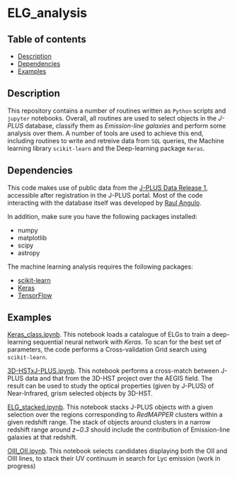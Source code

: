 # ELG_analysis

## Table of contents
* [Description](#description)
* [Dependencies](#dependencies)
* [Examples](#examples)

## Description

This repository contains a number of routines written as `Python` scripts and `jupyter` notebooks. Overall, all routines are used to select objects in the *J-PLUS* database, classify them as *Emission-line galaxies* and perform some analysis over them. A number of tools are used to achieve this end, including routines to write and retreive data from `SQL` queries, the Machine learning library `scikit-learn` and the Deep-learning package `Keras`.

## Dependencies

This code makes use of public data from the [J-PLUS Data Release 1](http://j-plus.es/datareleases/data_release_dr1), accessible after registration in the J-PLUS portal. 
Most of the code interacting with the database itself was developed by [Raul Angulo](mailto:reangulo@gmail.com).

In addition, make sure you have the following packages installed:
- numpy
- matplotlib
- scipy
- astropy

The machine learning analysis requires the following packages:

- [scikit-learn](https://scikit-learn.org/stable/index.html)
- [Keras](https://keras.io/)
- [TensorFlow](https://www.tensorflow.org/)

## Examples

[Keras_class.ipynb](https://github.com/aaorsi/ELG_analysis/blob/master/py/Keras_class.ipynb). This notebook loads a catalogue of ELGs to train a deep-learning sequential neural network with *Keras*. To scan for the best set of parameters, the code performs a Cross-validation Grid search using `scikit-learn`.

[3D-HSTxJ-PLUS.ipynb](https://github.com/aaorsi/ELG_analysis/blob/master/py/3D-HSTxJ-PLUS.ipynb). This notebook performs a cross-match between J-PLUS data and that from the 3D-HST project over the AEGIS field. The result can be used to study the optical properties (given by J-PLUS) of Near-Infrared, grism selected objects by 3D-HST.

[ELG_stacked.ipynb](https://github.com/aaorsi/ELG_analysis/blob/master/py/ELG_stacked.ipynb). This notebook stacks J-PLUS objects with a given selection over the regions corresponding to *RedMAPPER* clusters within a given redshift range. The stack of objects around clusters in a narrow redshift range around *z~0.3* should include the contribution of Emission-line galaxies at that redshift.

[OIII_OII.ipynb](https://github.com/aaorsi/ELG_analysis/blob/master/py/OIII_OII.ipynb). This notebook selects candidates displaying both the OII and OIII lines, to stack their UV continuum in search for Lyc emission (work in progress)



